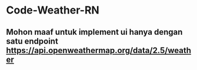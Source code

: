 # Code-Weather-RN
## Mohon maaf untuk implement ui hanya dengan satu endpoint https://api.openweathermap.org/data/2.5/weather
